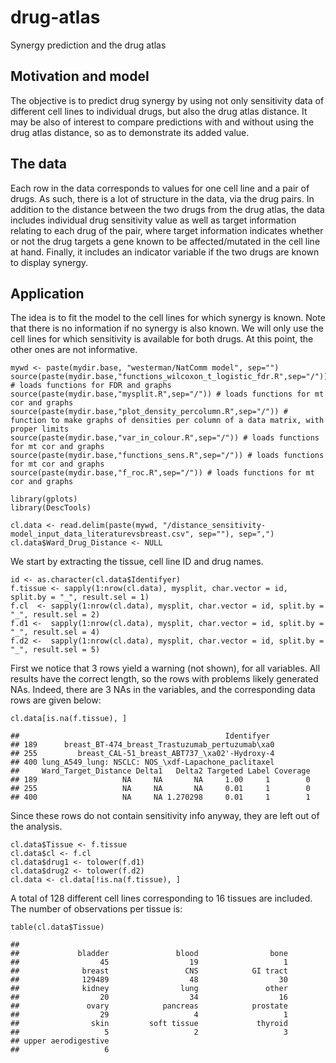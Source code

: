 # drug-atlas
Synergy prediction and the drug atlas

## Motivation and model
The objective is to predict drug synergy by using not only sensitivity data of different cell lines to individual drugs, but also the drug atlas distance. It may be also of interest to compare predictions with and without using the drug atlas distance, so as to demonstrate its added value.

## The data
Each row in the data corresponds to values for one cell line and a pair of drugs. As such, there is a lot of structure in the data, via the drug pairs. In addition to the distance between the two drugs from the drug atlas, the data includes individual drug sensitivity value as well as target information relating to each drug of the pair, where target information indicates whether or not the drug targets a gene known to be affected/mutated in the cell line at hand. Finally, it includes an indicator variable if the two drugs are known to display synergy.

## Application
The idea is to fit the model to the cell lines for which synergy is known. Note that there is no information if no synergy is also known. We will only use the cell lines for which sensitivity is available for both drugs. At this point, the other ones are not informative.

~~~ mydir.base <- "/media/renee/Seagate Expansion Drive/Projects/" 
mywd <- paste(mydir.base, "westerman/NatComm model", sep="")
source(paste(mydir.base,"functions_wilcoxon_t_logistic_fdr.R",sep="/")) # loads functions for FDR and graphs
source(paste(mydir.base,"mysplit.R",sep="/")) # loads functions for mt cor and graphs
source(paste(mydir.base,"plot_density_percolumn.R",sep="/")) # function to make graphs of densities per column of a data matrix, with proper limits  
source(paste(mydir.base,"var_in_colour.R",sep="/")) # loads functions for mt cor and graphs
source(paste(mydir.base,"functions_sens.R",sep="/")) # loads functions for mt cor and graphs
source(paste(mydir.base,"f_roc.R",sep="/")) # loads functions for mt cor and graphs

library(gplots)
library(DescTools)

cl.data <- read.delim(paste(mywd, "/distance_sensitivity-model_input_data_literaturevsbreast.csv", sep=""), sep=",")
cl.data$Ward_Drug_Distance <- NULL
~~~ 
We start by extracting the tissue, cell line ID and drug names.
~~~ 
id <- as.character(cl.data$Identifyer)
f.tissue <- sapply(1:nrow(cl.data), mysplit, char.vector = id, split.by = "_", result.sel = 1)
f.cl  <- sapply(1:nrow(cl.data), mysplit, char.vector = id, split.by = "_", result.sel = 2)
f.d1 <-  sapply(1:nrow(cl.data), mysplit, char.vector = id, split.by = "_", result.sel = 4)
f.d2 <-  sapply(1:nrow(cl.data), mysplit, char.vector = id, split.by = "_", result.sel = 5)
~~~ 

First we notice that 3 rows yield a warning (not shown), for all variables. All results have the correct length, so the rows with problems likely generated NAs. Indeed, there are 3 NAs in the variables, and the corresponding data rows are given below:

~~~ 
cl.data[is.na(f.tissue), ]
~~~ 
 
~~~
##                                              Identifyer
## 189      breast_BT-474_breast_Trastuzumab_pertuzumab\xa0
## 255         breast_CAL-51_breast_ABT737_\xa02'-Hydroxy-4
## 400 lung_A549_lung: NSCLC: NOS_\xdf-Lapachone_paclitaxel
##     Ward_Target_Distance Delta1   Delta2 Targeted Label Coverage
## 189                   NA     NA       NA     1.00     1        0
## 255                   NA     NA       NA     0.01     1        0
## 400                   NA     NA 1.270298     0.01     1        1
~~~
Since these rows do not contain sensitivity info anyway, they are left out of the analysis.
~~~
cl.data$Tissue <- f.tissue
cl.data$cl <- f.cl
cl.data$drug1 <- tolower(f.d1)
cl.data$drug2 <- tolower(f.d2)
cl.data <- cl.data[!is.na(f.tissue), ]
~~~
A total of 128 different cell lines corresponding to 16 tissues are included. The number of observations per tissue is:
~~~
table(cl.data$Tissue)
~~~
 
~~~
## 
##             bladder               blood                bone 
##                  45                  19                   1 
##              breast                 CNS            GI tract 
##              129489                  48                  30 
##              kidney                lung               other 
##                  20                  34                  16 
##               ovary            pancreas            prostate 
##                  29                   4                   1 
##                skin         soft tissue             thyroid 
##                   5                   2                   3 
## upper aerodigestive 
##                   6
~~~
